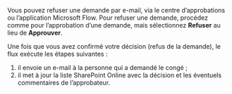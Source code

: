 Vous pouvez refuser une demande par e-mail, via le centre d’approbations ou l’application Microsoft Flow. Pour refuser une demande, procédez comme pour l’approbation d’une demande, mais sélectionnez **Refuser** au lieu de **Approuver**.

Une fois que vous avez confirmé votre décision (refus de la demande), le flux exécute les étapes suivantes :

1. il envoie un e-mail à la personne qui a demandé le congé ;
2. il met à jour la liste SharePoint Online avec la décision et les éventuels commentaires de l’approbateur.

